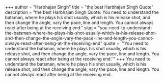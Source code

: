 +++
author = "Harbhajan Singh"
title = "the best Harbhajan Singh Quote"
description = "the best Harbhajan Singh Quote: You need to understand the batsman, where he plays his shot usually, which is his release shot, and then change the angle, vary the pace, line and length. You cannot always react after being at the receiving end."
slug = "you-need-to-understand-the-batsman-where-he-plays-his-shot-usually-which-is-his-release-shot-and-then-change-the-angle-vary-the-pace-line-and-length-you-cannot-always-react-after-being-at-the-receiving-end"
quote = '''You need to understand the batsman, where he plays his shot usually, which is his release shot, and then change the angle, vary the pace, line and length. You cannot always react after being at the receiving end.'''
+++
You need to understand the batsman, where he plays his shot usually, which is his release shot, and then change the angle, vary the pace, line and length. You cannot always react after being at the receiving end.
